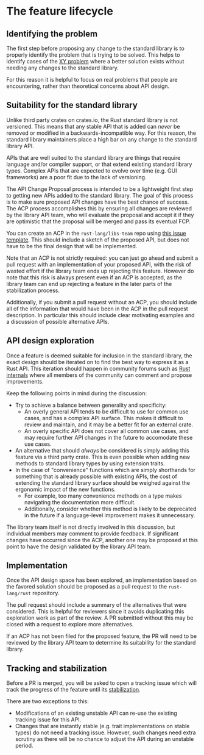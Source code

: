 # The feature lifecycle

## Identifying the problem

The first step before proposing any change to the standard library is to properly identify the problem that is trying to be solved. This helps to identify cases of the [XY problem] where a better solution exists without needing any changes to the standard library.

For this reason it is helpful to focus on real problems that people are encountering, rather than theoretical concerns about API design.

[XY problem]: https://en.wikipedia.org/wiki/XY_problem

## Suitability for the standard library

Unlike third party crates on crates.io, the Rust standard library is not versioned. This means that any stable API that is added can *never* be removed or modified in a backwards-incompatible way. For this reason, the standard library maintainers place a high bar on any change to the standard library API.

APIs that are well suited to the standard library are things that require language and/or compiler support, or that extend existing standard library types. Complex APIs that are expected to evolve over time (e.g. GUI frameworks) are a poor fit due to the lack of versioning.

The API Change Proposal process is intended to be a lightweight first step to
getting new APIs added to the standard library. The goal of this process is to
make sure proposed API changes have the best chance of success. The ACP process
accomplishes this by ensuring all changes are reviewed by the library API team,
who will evaluate the proposal and accept it if they are optimistic that the proposal will
be merged and pass its eventual FCP.

You can create an ACP in the `rust-lang/libs-team` repo using [this issue template](https://github.com/rust-lang/libs-team/issues/new?assignees=&labels=api-change-proposal%2C+T-libs-api&template=api-change-proposal.md&title=%28My+API+Change+Proposal%29). This should include a sketch of the proposed API, but does not have to be the final design that will be implemented.

Note that an ACP is not strictly required: you can just go ahead and submit a pull request with an implementation of your proposed API, with the risk of wasted effort if the library team ends up rejecting this feature. However do note that this risk is always present even if an ACP is accepted, as the library team can end up rejecting a feature in the later parts of the stabilization process.

Additionally, if you submit a pull request without an ACP, you should include all of the information that would have been in the ACP in the pull request description. In particular this should include clear motivating examples and a discussion of possible alternative APIs.

## API design exploration

Once a feature is deemed suitable for inclusion in the standard library, the exact design should be iterated on to find the best way to express it as a Rust API. This iteration should happen in community forums such as [Rust internals](https://internals.rust-lang.org/) where all members of the community can comment and propose improvements.

Keep the following points in mind during the discussion:
- Try to achieve a balance between generality and specificity:
  - An overly general API tends to be difficult to use for common use cases, and has a complex API surface. This makes it difficult to review and maintain, and it may be a better fit for an external crate.
  - An overly specific API does not cover all common use cases, and may require further API changes in the future to accomodate these use cases.
- An alternative that should *always* be considered is simply adding this feature via a third party crate. This is even possible when adding new methods to standard library types by using extension traits.
- In the case of "convenience" functions which are simply shorthands for something that is already possible with existing APIs, the cost of extending the standard library surface should be weighed against the ergonomic impact of the new functions.
  - For example, too many convenience methods on a type makes navigating the documentation more difficult.
  - Additionally, consider whether this method is likely to be deprecated in the future if a language-level improvement makes it unnecessary.

The library team itself is not directly involved in this discussion, but individual members may comment to provide feedback. If significant changes have occurred since the ACP, another one may be proposed at this point to have the design validated by the library API team.

## Implementation

Once the API design space has been explored, an implementation based on the favored solution should be proposed as a pull request to the `rust-lang/rust` repository.

The pull request should include a summary of the alternatives that were considered. This is helpful for reviewers since it avoids duplicating this exploration work as part of the review. A PR submitted without this may be closed with a request to explore more alternatives.

If an ACP has not been filed for the proposed feature, the PR will need to be reviewed by the library API team to determine its suitability for the standard library.

## Tracking and stabilization

Before a PR is merged, you will be asked to open a tracking issue which will track the progress of the feature until its [stabilization](stabilization.md).

There are two exceptions to this:
- Modifications of an existing unstable API can re-use the existing tracking issue for this API.
- Changes that are instantly stable (e.g. trait implementations on stable types) do not need a tracking issue. However, such changes need extra scrutiny as there will be no chance to adjust the API during an unstable period.
